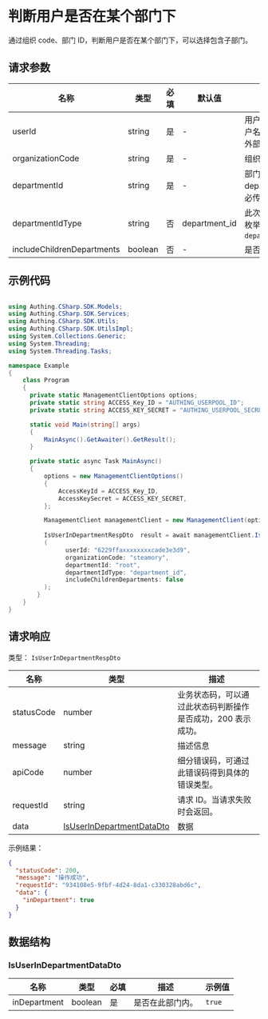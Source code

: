 # 判断用户是否在某个部门下

<!--
  警告⚠️：
  不要直接修改该文档，
  https://github.com/Authing/authing-docs-factory
  使用该项目进行生成
-->

<LastUpdated />

通过组织 code、部门 ID，判断用户是否在某个部门下，可以选择包含子部门。

## 请求参数

| 名称 | 类型 | 必填 | 默认值 | 描述 | 示例值 |
| ---- | ---- | ---- | ---- | ---- | ---- |
| userId | string  | 是 | - | 用户唯一标志，可以是用户 ID、用户名、邮箱、手机号、外部 ID、在外部身份源的 ID。。  | `6229ffaxxxxxxxxcade3e3d9` |
| organizationCode | string  | 是 | - | 组织 code。  | `steamory` |
| departmentId | string  | 是 | - | 部门 ID，根部门传 `root`。departmentId 和 departmentCode 必传其一。。  | `root` |
| departmentIdType | string  | 否 | department_id | 此次调用中使用的部门 ID 的类型。 枚举值：`department_id`,`open_department_id` | `department_id` |
| includeChildrenDepartments | boolean  | 否 | - | 是否包含子部门。  |  |


## 示例代码

```csharp

using Authing.CSharp.SDK.Models;
using Authing.CSharp.SDK.Services;
using Authing.CSharp.SDK.Utils;
using Authing.CSharp.SDK.UtilsImpl;
using System.Collections.Generic;
using System.Threading;
using System.Threading.Tasks;

namespace Example
{
    class Program
    {
      private static ManagementClientOptions options;
      private static string ACCESS_Key_ID = "AUTHING_USERPOOL_ID";
      private static string ACCESS_KEY_SECRET = "AUTHING_USERPOOL_SECRET";

      static void Main(string[] args)
      {
          MainAsync().GetAwaiter().GetResult();
      }

      private static async Task MainAsync()
      {
          options = new ManagementClientOptions()
          {
              AccessKeyId = ACCESS_Key_ID,
              AccessKeySecret = ACCESS_KEY_SECRET,
          };

          ManagementClient managementClient = new ManagementClient(options);
        
          IsUserInDepartmentRespDto  result = await managementClient.IsUserInDepartment
          (             
                userId: "6229ffaxxxxxxxxcade3e3d9", 
                organizationCode: "steamory", 
                departmentId: "root", 
                departmentIdType: "department_id", 
                includeChildrenDepartments: false
          );
        }
    }
}

```



## 请求响应

类型： `IsUserInDepartmentRespDto`

| 名称 | 类型 | 描述 |
| ---- | ---- | ---- |
| statusCode | number | 业务状态码，可以通过此状态码判断操作是否成功，200 表示成功。 |
| message | string | 描述信息 |
| apiCode | number | 细分错误码，可通过此错误码得到具体的错误类型。 |
| requestId | string | 请求 ID。当请求失败时会返回。 |
| data | <a href="#IsUserInDepartmentDataDto">IsUserInDepartmentDataDto</a> | 数据 |



示例结果：

```json
{
  "statusCode": 200,
  "message": "操作成功",
  "requestId": "934108e5-9fbf-4d24-8da1-c330328abd6c",
  "data": {
    "inDepartment": true
  }
}
```

## 数据结构


### <a id="IsUserInDepartmentDataDto"></a> IsUserInDepartmentDataDto

| 名称 | 类型 | 必填 | 描述 | 示例值 |
| ---- |  ---- | ---- | ---- | ---- |
| inDepartment | boolean | 是 | 是否在此部门内。  |  `true` |


